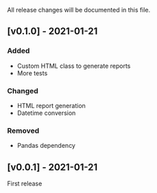All release changes will be documented in this file. 

## [v0.1.0] - 2021-01-21
### Added
- Custom HTML class to generate reports
- More tests

### Changed
- HTML report generation
- Datetime conversion

### Removed
- Pandas dependency

## [v0.0.1] - 2021-01-21
First release 